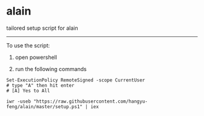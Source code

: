 # alain

tailored setup script for alain

----------

To use the script:

1. open powershell

2. run the following commands

```pwsh
Set-ExecutionPolicy RemoteSigned -scope CurrentUser
# type "A" then hit enter
# [A] Yes to All

iwr -useb "https://raw.githubusercontent.com/hangyu-feng/alain/master/setup.ps1" | iex
```
